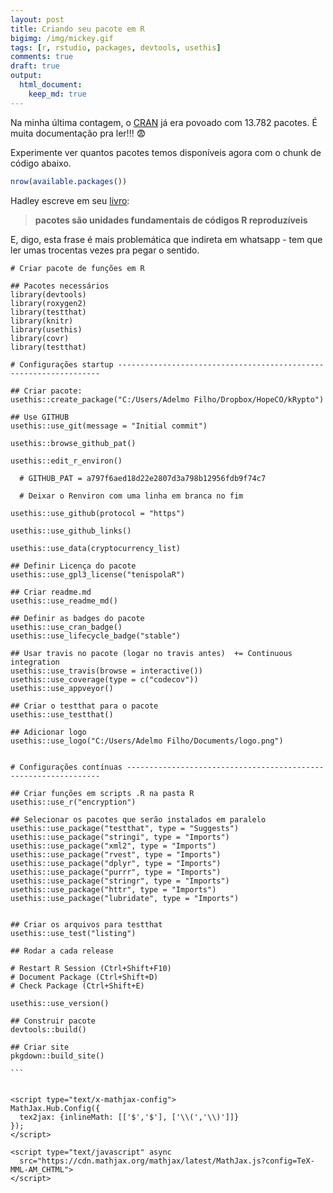 ```yaml
---
layout: post
title: Criando seu pacote em R
bigimg: /img/mickey.gif
tags: [r, rstudio, packages, devtools, usethis]
comments: true
draft: true
output:
  html_document:
    keep_md: true
---
```


Na minha última contagem, o [CRAN](https://cran.r-project.org/) já era povoado com 13.782 pacotes. É muita documentação pra ler!!! 😨

Experimente ver quantos pacotes temos disponíveis agora com o chunk de código abaixo.

```r
nrow(available.packages())
```

Hadley escreve em seu [livro](http://r-pkgs.had.co.nz/): 

> **pacotes são unidades fundamentais de códigos R reproduzíveis**

E, digo, esta frase é mais problemática que indireta em whatsapp - tem que ler umas trocentas vezes pra pegar o sentido.



````
# Criar pacote de funções em R

## Pacotes necessários
library(devtools)
library(roxygen2)
library(testthat)
library(knitr)
library(usethis)
library(covr)
library(testthat)

# Configurações startup ------------------------------------------------------------------

## Criar pacote:
usethis::create_package("C:/Users/Adelmo Filho/Dropbox/HopeCO/kRypto")

## Use GITHUB
usethis::use_git(message = "Initial commit")

usethis::browse_github_pat()

usethis::edit_r_environ()

  # GITHUB_PAT = a797f6aed18d22e2807d3a798b12956fdb9f74c7

  # Deixar o Renviron com uma linha em branca no fim

usethis::use_github(protocol = "https")

usethis::use_github_links()

usethis::use_data(cryptocurrency_list)

## Definir Licença do pacote
usethis::use_gpl3_license("tenispolaR")

## Criar readme.md
usethis::use_readme_md()

## Definir as badges do pacote
usethis::use_cran_badge()
usethis::use_lifecycle_badge("stable")

## Usar travis no pacote (logar no travis antes)  += Continuous integration
usethis::use_travis(browse = interactive())
usethis::use_coverage(type = c("codecov"))
usethis::use_appveyor()

## Criar o testthat para o pacote
usethis::use_testthat()

## Adicionar logo
usethis::use_logo("C:/Users/Adelmo Filho/Documents/logo.png")


# Configurações contínuas ----------------------------------------------------------------

## Criar funções em scripts .R na pasta R
usethis::use_r("encryption")

## Selecionar os pacotes que serão instalados em paralelo
usethis::use_package("testthat", type = "Suggests")
usethis::use_package("stringi", type = "Imports")
usethis::use_package("xml2", type = "Imports")
usethis::use_package("rvest", type = "Imports")
usethis::use_package("dplyr", type = "Imports")
usethis::use_package("purrr", type = "Imports")
usethis::use_package("stringr", type = "Imports")
usethis::use_package("httr", type = "Imports")
usethis::use_package("lubridate", type = "Imports")


## Criar os arquivos para testthat
usethis::use_test("listing")

## Rodar a cada release

# Restart R Session (Ctrl+Shift+F10)
# Document Package (Ctrl+Shift+D)
# Check Package (Ctrl+Shift+E)

usethis::use_version()

## Construir pacote
devtools::build()

## Criar site
pkgdown::build_site()

```


<script type="text/x-mathjax-config">
MathJax.Hub.Config({
  tex2jax: {inlineMath: [['$','$'], ['\\(','\\)']]}
});
</script>

<script type="text/javascript" async
  src="https://cdn.mathjax.org/mathjax/latest/MathJax.js?config=TeX-MML-AM_CHTML">
</script>

